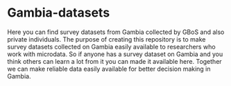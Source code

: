 # Gambia-datasets
Here you can find survey datasets from Gambia collected by GBoS and also private individuals. 
The purpose of creating this repository is to make survey datasets collected on Gambia easily available to researchers who work with microdata. 
So if anyone has a survey dataset on Gambia and you think others can learn a lot from it you can made it available here. 
Together we can make reliable data easily available for better decision making in Gambia. 
